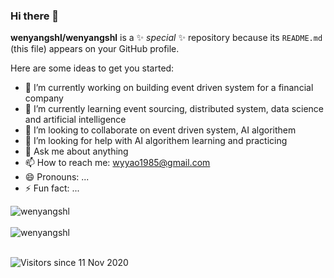 ### Hi there 👋

**wenyangshl/wenyangshl** is a ✨ _special_ ✨ repository because its `README.md` (this file) appears on your GitHub profile.

Here are some ideas to get you started:

- 🔭 I’m currently working on building event driven system for a financial company
- 🌱 I’m currently learning event sourcing, distributed system, data science and artificial intelligence
- 👯 I’m looking to collaborate on event driven system, AI algorithem
- 🤔 I’m looking for help with AI algorithem learning and practicing
- 💬 Ask me about anything
- 📫 How to reach me: wyyao1985@gmail.com
- 😄 Pronouns: ...
- ⚡ Fun fact: ...

<div>
  <img align="center" src="https://github-readme-stats.vercel.app/api?username=wenyangshl&show_icons=true&theme=dark" alt="wenyangshl" />
<div/>
<br />
  
<div>
  <img align="center" src="https://github-readme-stats.vercel.app/api/top-langs/?username=wenyangshl&layout=compact&hide=html&theme=dark" alt="wenyangshl" />
<div/>
<br />

![Visitors since 11 Nov 2020](http://estruyf-github.azurewebsites.net/api/VisitorHit?user=wenyangshl&repo=ardalis&countColor=%237B1E7A)
